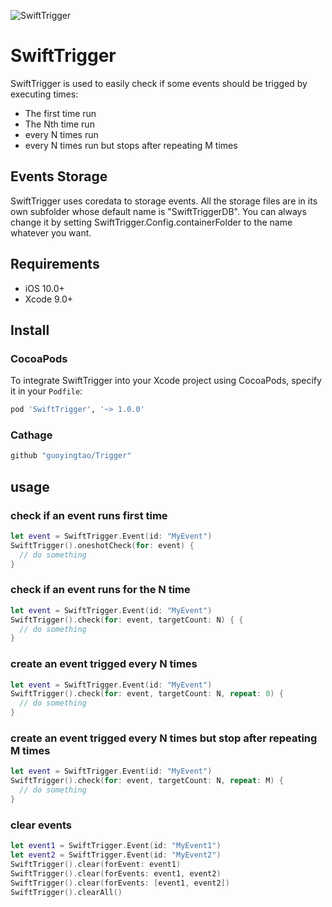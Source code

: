 ![SwiftTrigger](https://github.com/guoyingtao/repo/blob/master/images/Trigger.png)

# SwiftTrigger

SwiftTrigger is used to easily check if some events should be trigged by executing times:
- The first time run
- The Nth time run
- every N times run
- every N times run but stops after repeating M times

## Events Storage
SwiftTrigger uses coredata to storage events. All the storage files are in its own subfolder whose default name is "SwiftTriggerDB". You can always change it by setting SwiftTrigger.Config.containerFolder to the name whatever you want.

## Requirements

* iOS 10.0+
* Xcode 9.0+

## Install

### CocoaPods

To integrate SwiftTrigger into your Xcode project using CocoaPods, specify it in your `Podfile`:

```ruby
pod 'SwiftTrigger', '~> 1.0.0'
```

### Cathage

```ruby
github "guoyingtao/Trigger"
```

## usage

### check if an event runs first time
```swift
let event = SwiftTrigger.Event(id: "MyEvent")
SwiftTrigger().oneshotCheck(for: event) {
  // do something
}
```

### check if an event runs for the N time
```swift
let event = SwiftTrigger.Event(id: "MyEvent")
SwiftTrigger().check(for: event, targetCount: N) { {
  // do something
}
```

### create an event trigged every N times
```swift
let event = SwiftTrigger.Event(id: "MyEvent")
SwiftTrigger().check(for: event, targetCount: N, repeat: 0) {
  // do something
}
```

### create an event trigged every N times but stop after repeating M times
```swift
let event = SwiftTrigger.Event(id: "MyEvent")
SwiftTrigger().check(for: event, targetCount: N, repeat: M) {
  // do something
}
```

### clear events
```swift
let event1 = SwiftTrigger.Event(id: "MyEvent1")
let event2 = SwiftTrigger.Event(id: "MyEvent2")
SwiftTrigger().clear(forEvent: event1)
SwiftTrigger().clear(forEvents: event1, event2)
SwiftTrigger().clear(forEvents: [event1, event2])
SwiftTrigger().clearAll()
```


